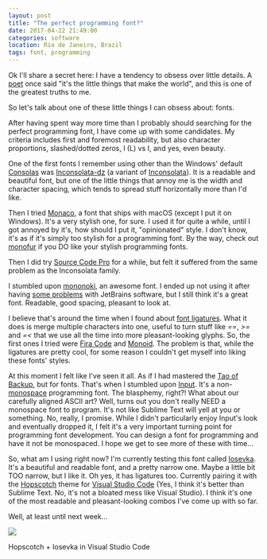 ```yaml
---
layout: post
title: "The perfect programming font?"
date: 2017-04-22 21:49:00
categories: software
location: Rio de Janeiro, Brazil
tags: font, programming
---
```


Ok I'll share a secret here: I have a tendency to obsess over little details. A <a href="http://www.azlyrics.com/lyrics/poetsofthefall/stay.html" target="_blank">poet</a> once said "it's the little things that make the world", and this is one of the greatest truths to me.

So let's talk about one of these little things I can obsess about: fonts.

<!--more-->

After having spent way more time than I probably should searching for the perfect programming font, I have come up with some candidates. My criteria includes first and foremost readability, but also character proportions, slashed/dotted zeros, l (L) vs I, and yes, even beauty.

One of the first fonts I remember using other than the Windows' default <a href="https://en.wikipedia.org/wiki/Consolas" target="_blank">Consolas</a> was <a href="http://nodnod.net/2009/feb/12/adding-straight-single-and-double-quotes-inconsola/" target="_blank">Inconsolata-dz</a> (a variant of <a href="https://fonts.google.com/specimen/Inconsolata" target="_blank">Inconsolata</a>). It is a readable and beautiful font, but one of the little things that annoy me is the width and character spacing, which tends to spread stuff horizontally more than I'd like.

Then I tried <a href="https://en.wikipedia.org/wiki/Monaco_(typeface)" target="_blank">Monaco</a>, a font that ships with macOS (except I put it on Windows). It's a very stylish one, for sure. I used it for quite a while, until I got annoyed by it's, how should I put it, "opinionated" style. I don't know, it's as if it's simply too stylish for a programming font. By the way, check out <a href="http://eurofurence.net/monofur.html" target="_blank">monofur</a> if you DO like your stylish programming fonts.

Then I did try <a href="https://github.com/adobe-fonts/source-code-pro" target="_blank">Source Code Pro</a> for a while, but felt it suffered from the same problem as the Inconsolata family.

I stumbled upon <a href="http://madmalik.github.io/mononoki/">mononoki</a>, an awesome font. I ended up not using it after having <a href="https://github.com/madmalik/mononoki/issues/38#issuecomment-225941213" target="_blank">some problems</a> with JetBrains software, but I still think it's a great font. Readable, good spacing, pleasant to look at.

I believe that's around the time when I found about <a href="https://en.wikipedia.org/wiki/Typographic_ligature" target="_blank">font ligatures</a>. What it does is merge multiple characters into one, useful to turn stuff like <i>==</i>, <i>>=</i> and <i>=<</i> that we use all the time into more pleasant-looking glyphs. So, the first ones I tried were <a href="https://github.com/tonsky/FiraCode" target="_blank">Fira Code</a> and <a href="http://larsenwork.com/monoid/" target="_blank">Monoid</a>. The problem is that, while the ligatures are pretty cool, for some reason I couldn't get myself into liking these fonts' styles.

At this moment I felt like I've seen it all. As if I had mastered the <a href="http://www.taobackup.com" target="_blank">Tao of Backup</a>, but for fonts. That's when I stumbled upon <a href="http://input.fontbureau.com/" target="_blank">Input</a>. It's a non-<a href="https://en.wikipedia.org/wiki/Monospaced_font" target="_blank">monospace</a> programming font. The blasphemy, right?! What about our carefully aligned ASCII art? Well, turns out you don't really NEED a monospace font to program. It's not like Sublime Text will yell at you or something. No, really, I promise. While I didn't particularly enjoy Input's look and eventually dropped it, I felt it's a very important turning point for programming font development. You can design a font for programming and have it not be monospaced. I hope we get to see more of these with time...

So, what am I using right now? I'm currently testing this font called <a href="https://be5invis.github.io/Iosevka/" target="_blank">Iosevka</a>. It's a beautiful and readable font, and a pretty narrow one. Maybe a little bit TOO narrow, but I like it. Oh yes, it has ligatures too. Currently pairing it with the <a href="https://marketplace.visualstudio.com/items?itemName=idleberg.hopscotch" target="_blank">Hopscotch</a> theme for <a href="https://code.visualstudio.com/" target="_blank">Visual Studio Code</a> (Yes, I think it's better than Sublime Text. No, it's not a bloated mess like Visual Studio). I think it's one of the most readable and pleasant-looking combos I've come up with so far.

Well, at least until next week...

<div class="post-image">
    <img src="{{ site.baseurl }}/img/posts/iosevka.png"/>
    <p class="post-image-caption">Hopscotch + Iosevka in Visual Studio Code</p>
</div>